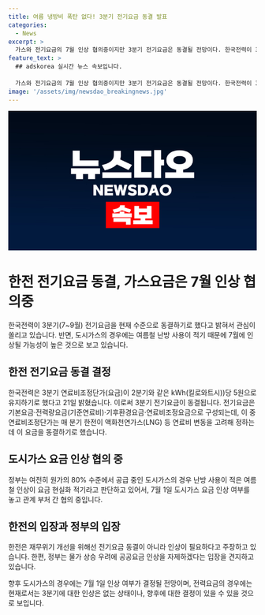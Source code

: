 ```yaml
---
title: 여름 냉방비 폭탄 없다! 3분기 전기요금 동결 발표
categories:
  - News
excerpt: >
  가스와 전기요금의 7월 인상 협의중이지만 3분기 전기요금은 동결될 전망이다. 한국전력이 3분기 연료비조정단가를 고정하고, 연료비 연동제를 유지할 계획이라고 밝혔다. 그러나 한전은 재무위기를 고려해 전기요금을 인상해야 한다고 강조하고 있지만, 정부는 공공요금 인상을 최대한 자제하겠다는 입장이다.  도시가스의 경우도 여름철 난방 사용이 적기 때문에 인상 여부가 관계 부처 간 협의 중이라고 한다.
feature_text: >
  ## adskorea 실시간 뉴스 속보입니다.

  가스와 전기요금의 7월 인상 협의중이지만 3분기 전기요금은 동결될 전망이다. 한국전력이 3분기 연료비조정단가를 고정하고, 연료비 연동제를 유지할 계획이라고 밝혔다. 그러나 한전은 재무위기를 고려해 전기요금을 인상해야 한다고 강조하고 있지만, 정부는 공공요금 인상을 최대한 자제하겠다는 입장이다.  도시가스의 경우도 여름철 난방 사용이 적기 때문에 인상 여부가 관계 부처 간 협의 중이라고 한다.
image: '/assets/img/newsdao_breakingnews.jpg'
---
```


<p><img src="/assets/img/newsdao_breakingnews.jpg" alt="adskorea 속보" /></p>

<h1 data-ke-size="size26">한전 전기요금 동결, 가스요금은 7월 인상 협의중</h1>

<p>한국전력이 3분기(7~9월) 전기요금을 현재 수준으로 동결하기로 했다고 밝혀서 관심이 쏠리고 있습니다. 반면, 도시가스의 경우에는 여름철 난방 사용이 적기 때문에 7월에 인상될 가능성이 높은 것으로 보고 있습니다.</p>

<h2 data-ke-size="size24">한전 전기요금 동결 결정</h2>

<p data-ke-size="size16">한국전력은 3분기 연료비조정단가(요금)이 2분기와 같은 kWh(킬로와트시))당 5원으로 유지하기로 했다고 21일 밝혔습니다. 이로써 3분기 전기요금이 동결됩니다. 전기요금은 기본요금·전력량요금(기준연료비)·기후환경요금·연료비조정요금으로 구성되는데, 이 중 연료비조정단가는 매 분기 한전이 액화천연가스(LNG) 등 연료비 변동을 고려해 정하는데 이 요금을 동결하기로 했습니다.</p>

<h2 data-ke-size="size24">도시가스 요금 인상 협의 중</h2>

<p data-ke-size="size16">정부는 여전히 원가의 80% 수준에서 공급 중인 도시가스의 경우 난방 사용이 적은 여름철 인상이 요금 현실화 적기라고 판단하고 있어서, 7월 1일 도시가스 요금 인상 여부를 놓고 관계 부처 간 협의 중입니다.</p>

<h2 data-ke-size="size24">한전의 입장과 정부의 입장</h2>

<p data-ke-size="size16">한전은 재무위기 개선을 위해선 전기요금 동결이 아니라 인상이 필요하다고 주장하고 있습니다. 한편, 정부는 물가 상승 우려에 공공요금 인상을 자제하겠다는 입장을 견지하고 있습니다.</p>

<p>향후 도시가스의 경우에는 7월 1일 인상 여부가 결정될 전망이며, 전력요금의 경우에는 현재로서는 3분기에 대한 인상은 없는 상태이나, 향후에 대한 결정이 있을 수 있을 것으로 보입니다.</p>

